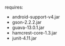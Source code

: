 requires:

* android-support-v4.jar
* gson-2.2.2.jar
* guava-13.0.1.jar
* hamcrest-core-1.3.jar
* junit-4.11.jar

